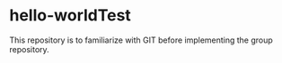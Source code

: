 # hello-worldTest

This repository is to familiarize with GIT before implementing the group repository.
